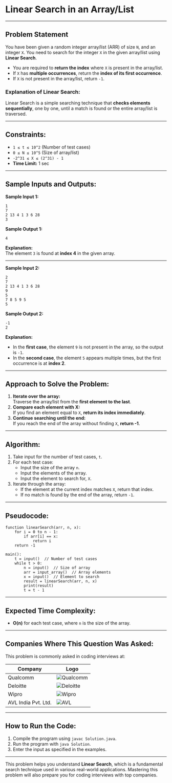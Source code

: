 # **Linear Search in an Array/List**  

---

## **Problem Statement**  
You have been given a random integer array/list (ARR) of size `N`, and an integer `X`. You need to search for the integer `X` in the given array/list using **Linear Search**.

- You are required to **return the index** where `X` is present in the array/list.
- If `X` has **multiple occurrences**, return the **index of its first occurrence**.  
- If `X` is not present in the array/list, return `-1`.

### **Explanation of Linear Search:**  
Linear Search is a simple searching technique that **checks elements sequentially**, one by one, until a match is found or the entire array/list is traversed.  

---

## **Constraints:**  
- `1 ≤ t ≤ 10^2` (Number of test cases)  
- `0 ≤ N ≤ 10^5` (Size of array/list)  
- `-2^31 ≤ X ≤ (2^31) - 1`  
- **Time Limit:** 1 sec  

---

## **Sample Inputs and Outputs:**  

**Sample Input 1:**  
```
1  
7  
2 13 4 1 3 6 28  
3  
```
**Sample Output 1:**  
```
4
```

**Explanation:**  
The element `3` is found at **index 4** in the given array.

---

**Sample Input 2:**  
```
2  
7  
2 13 4 1 3 6 28  
9  
5  
7 8 5 9 5  
5  
```

**Sample Output 2:**  
```
-1  
2  
```

**Explanation:**  
- In the **first case**, the element `9` is not present in the array, so the output is `-1`.  
- In the **second case**, the element `5` appears multiple times, but the first occurrence is at **index 2**.

---

## **Approach to Solve the Problem:**  
1. **Iterate over the array:**  
   Traverse the array/list from the **first element to the last**.
2. **Compare each element with X:**  
   If you find an element equal to `X`, **return its index immediately**.
3. **Continue searching until the end:**  
   If you reach the end of the array without finding `X`, **return -1**.

---

## **Algorithm:**  
1. Take input for the number of test cases, `t`.
2. For each test case:
   - Input the size of the array `n`.
   - Input the elements of the array.
   - Input the element to search for, `X`.
3. Iterate through the array:
   - If the element at the current index matches `X`, return that index.
   - If no match is found by the end of the array, return `-1`.

---

## **Pseudocode:**  
```
function linearSearch(arr, n, x):
    for i = 0 to n - 1:
        if arr[i] == x:
            return i
    return -1

main():
    t = input()  // Number of test cases
    while t > 0:
        n = input()  // Size of array
        arr = input_array()  // Array elements
        x = input()  // Element to search
        result = linearSearch(arr, n, x)
        print(result)
        t = t - 1
```

---

## **Expected Time Complexity:**  
- **O(n)** for each test case, where `n` is the size of the array.

---

## **Companies Where This Question Was Asked:**  
This problem is commonly asked in coding interviews at:  

| **Company** | **Logo** |  
| ------------| -------- |  
| Qualcomm    | ![Qualcomm](https://upload.wikimedia.org/wikipedia/commons/9/90/Qualcomm_Logo_2018.png) |  
| Deloitte    | ![Deloitte](https://upload.wikimedia.org/wikipedia/commons/6/6d/Deloitte.svg) |  
| Wipro       | ![Wipro](https://upload.wikimedia.org/wikipedia/commons/f/f6/Wipro_Primary_Logo_Color_RGB.svg) |  
| AVL India Pvt. Ltd. | ![AVL](https://upload.wikimedia.org/wikipedia/commons/1/1c/AVL_Logo.jpg) |  

---

## **How to Run the Code:**  
1. Compile the program using `javac Solution.java`.  
2. Run the program with `java Solution`.  
3. Enter the input as specified in the examples.

---

This problem helps you understand **Linear Search**, which is a fundamental search technique used in various real-world applications. Mastering this problem will also prepare you for coding interviews with top companies.
